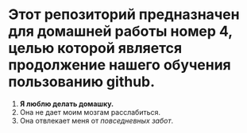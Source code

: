 Этот репозиторий предназначен для домашней работы номер 4, целью которой
является продолжение нашего обучения пользованию github. 
=
1. **Я люблю делать домашку.** 
2. Она не дает моим мозгам расслабиться.
3. Она отвлекает меня от *повседневных забот*.

